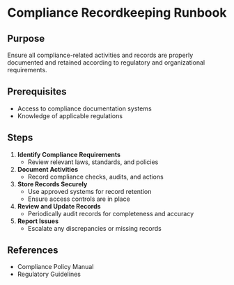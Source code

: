 # Compliance Recordkeeping Runbook

## Purpose

Ensure all compliance-related activities and records are properly documented and
retained according to regulatory and organizational requirements.

## Prerequisites

- Access to compliance documentation systems
- Knowledge of applicable regulations

## Steps

1. **Identify Compliance Requirements**
   - Review relevant laws, standards, and policies
2. **Document Activities**
   - Record compliance checks, audits, and actions
3. **Store Records Securely**
   - Use approved systems for record retention
   - Ensure access controls are in place
4. **Review and Update Records**
   - Periodically audit records for completeness and accuracy
5. **Report Issues**
   - Escalate any discrepancies or missing records

## References

- Compliance Policy Manual
- Regulatory Guidelines
